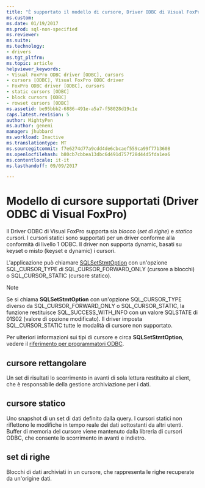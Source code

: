 ```yaml
---
title: "È supportato il modello di cursore, Driver ODBC di Visual FoxPro | Documenti Microsoft"
ms.custom: 
ms.date: 01/19/2017
ms.prod: sql-non-specified
ms.reviewer: 
ms.suite: 
ms.technology:
- drivers
ms.tgt_pltfrm: 
ms.topic: article
helpviewer_keywords:
- Visual FoxPro ODBC driver [ODBC], cursors
- cursors [ODBC], Visual FoxPro ODBC driver
- FoxPro ODBC driver [ODBC], cursors
- static cursors [ODBC]
- block cursors [ODBC]
- rowset cursors [ODBC]
ms.assetid: be95bbb2-6886-491e-a5a7-f58028d19c1e
caps.latest.revision: 5
author: MightyPen
ms.author: genemi
manager: jhubbard
ms.workload: Inactive
ms.translationtype: MT
ms.sourcegitcommit: f7e6274d77a9cdd4de6cbcaef559ca99f77b3608
ms.openlocfilehash: b80cb7cbbea13dbc6d491d757f28d44d5fda1ea6
ms.contentlocale: it-it
ms.lasthandoff: 09/09/2017

---
```

# <a name="supported-cursor-model-visual-foxpro-odbc-driver"></a>Modello di cursore supportati (Driver ODBC di Visual FoxPro)
Il Driver ODBC di Visual FoxPro supporta sia *blocco* (*set di righe*) e *statico* cursori. I cursori statici sono supportati per un driver conforme alla conformità di livello 1 ODBC. Il driver non supporta dynamic, basati su keyset o misto (keyset e dynamic) i cursori.  
  
 L'applicazione può chiamare [SQLSetStmtOption](../../odbc/microsoft/sqlsetstmtoption-visual-foxpro-odbc-driver.md) con un'opzione SQL_CURSOR_TYPE di SQL_CURSOR_FORWARD_ONLY (cursore a blocchi) o SQL_CURSOR_STATIC (cursore statico).  
  
> [!NOTE]  
>  Se si chiama **SQLSetStmtOption** con un'opzione SQL_CURSOR_TYPE diverso da SQL_CURSOR_FORWARD_ONLY o SQL_CURSOR_STATIC, la funzione restituisce SQL_SUCCESS_WITH_INFO con un valore SQLSTATE di 01S02 (valore di opzione modificato). Il driver imposta SQL_CURSOR_STATIC tutte le modalità di cursore non supportato.  
  
 Per ulteriori informazioni sui tipi di cursore e circa **SQLSetStmtOption**, vedere il [riferimento per programmatori ODBC](../../odbc/reference/odbc-programmer-s-reference.md).  
  
## <a name="block-cursor"></a>cursore rettangolare  
 Un set di risultati lo scorrimento in avanti di sola lettura restituito al client, che è responsabile della gestione archiviazione per i dati.  
  
## <a name="static-cursor"></a>cursore statico  
 Uno snapshot di un set di dati definito dalla query. I cursori statici non riflettono le modifiche in tempo reale dei dati sottostanti da altri utenti. Buffer di memoria del cursore viene mantenuto dalla libreria di cursori ODBC, che consente lo scorrimento in avanti e indietro.  
  
## <a name="rowset"></a>set di righe  
 Blocchi di dati archiviati in un cursore, che rappresenta le righe recuperate da un'origine dati.

